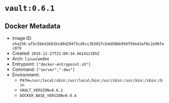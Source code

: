 # `vault:0.6.1`

## Docker Metadata

- Image ID: `sha256:af5c5bb43b01b1d0d29475cd5cc3b501fcb4d50bb958f59a43af0c2e96fec079`
- Created: `2016-12-27T22:09:34.461412105Z`
- Arch: `linux`/`amd64`
- Entrypoint: `["docker-entrypoint.sh"]`
- Command: `["server","-dev"]`
- Environment:
  - `PATH=/usr/local/sbin:/usr/local/bin:/usr/sbin:/usr/bin:/sbin:/bin`
  - `VAULT_VERSION=0.6.1`
  - `DOCKER_BASE_VERSION=0.0.4`
